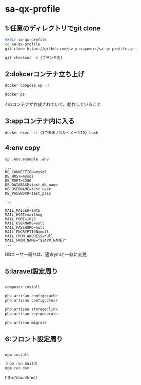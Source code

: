 # sa-qx-profile

## 1:任意のディレクトリでgit clone 
```bash
mkdir sa-qx-profile
cd sa-qx-profile
git clone https://github.com/pv-y-nagamori/sa-qx-profile.git

git checkout -b {ブランチ名}
```

## 2:dokcerコンテナ立ち上げ
```bash
docker compose up -d

docker ps
```
4のコンテナが作成されていて、動作していること

## 3:appコンテナ内に入る
```bash
docker exec -it {3で表示されたイメージID} bash
```

## 4:env copy
```bash
cp .env.example .env
```

```.env
...
DB_CONNECTION=mysql
DB_HOST=mysql
DB_PORT=3306
DB_DATABASE=test_db_name
DB_USERNAME=test_user
DB_PASSWORD=test_pass

...

MAIL_MAILER=smtp
MAIL_HOST=mailhog
MAIL_PORT=1025
MAIL_USERNAME=null
MAIL_PASSWORD=null
MAIL_ENCRYPTION=null
MAIL_FROM_ADDRESS=null
MAIL_FROM_NAME="${APP_NAME}"
...

```
DBユーザー周りは、適宜ymlと一緒に変更

## 5:laravel設定周り
```bash

composer install

php artisan config:cache
php artisan config:clear

php artisan storage:link
php artisan key:generate

php artisan migrate
```

## 6:フロント設定周り
```bash

npm install

(npm run build)
npm run dev
```

http://localhost/
